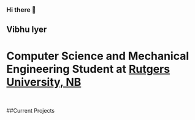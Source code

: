 ### Hi there 👋


## Vibhu Iyer
# Computer Science and Mechanical Engineering Student at [Rutgers University, NB](https://www.rutgers.edu)
<br>

##Current Projects

